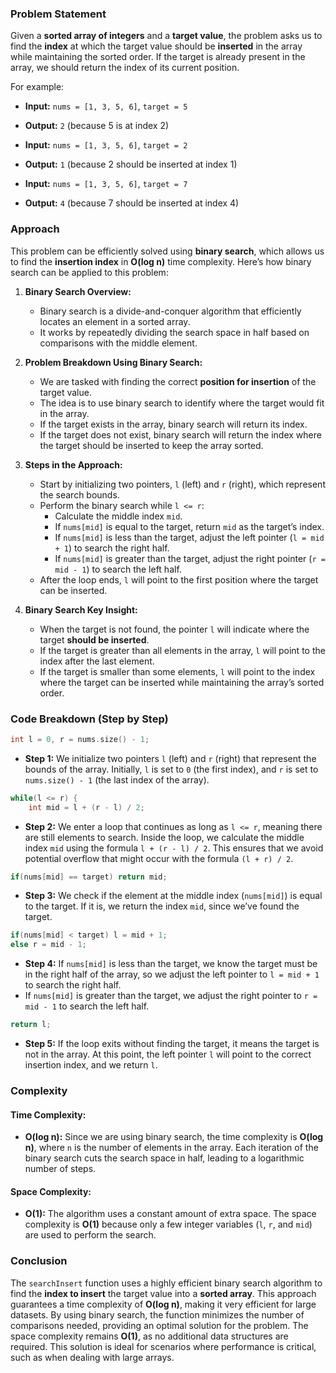 ### Problem Statement

Given a **sorted array of integers** and a **target value**, the problem asks us to find the **index** at which the target value should be **inserted** in the array while maintaining the sorted order. If the target is already present in the array, we should return the index of its current position.

For example:
- **Input:** `nums = [1, 3, 5, 6]`, `target = 5`
- **Output:** `2` (because 5 is at index 2)

- **Input:** `nums = [1, 3, 5, 6]`, `target = 2`
- **Output:** `1` (because 2 should be inserted at index 1)

- **Input:** `nums = [1, 3, 5, 6]`, `target = 7`
- **Output:** `4` (because 7 should be inserted at index 4)

### Approach

This problem can be efficiently solved using **binary search**, which allows us to find the **insertion index** in **O(log n)** time complexity. Here’s how binary search can be applied to this problem:

1. **Binary Search Overview:**
   - Binary search is a divide-and-conquer algorithm that efficiently locates an element in a sorted array.
   - It works by repeatedly dividing the search space in half based on comparisons with the middle element.

2. **Problem Breakdown Using Binary Search:**
   - We are tasked with finding the correct **position for insertion** of the target value.
   - The idea is to use binary search to identify where the target would fit in the array.
   - If the target exists in the array, binary search will return its index.
   - If the target does not exist, binary search will return the index where the target should be inserted to keep the array sorted.

3. **Steps in the Approach:**
   - Start by initializing two pointers, `l` (left) and `r` (right), which represent the search bounds.
   - Perform the binary search while `l <= r`:
     - Calculate the middle index `mid`.
     - If `nums[mid]` is equal to the target, return `mid` as the target’s index.
     - If `nums[mid]` is less than the target, adjust the left pointer (`l = mid + 1`) to search the right half.
     - If `nums[mid]` is greater than the target, adjust the right pointer (`r = mid - 1`) to search the left half.
   - After the loop ends, `l` will point to the first position where the target can be inserted.

4. **Binary Search Key Insight:**
   - When the target is not found, the pointer `l` will indicate where the target **should be inserted**.
   - If the target is greater than all elements in the array, `l` will point to the index after the last element.
   - If the target is smaller than some elements, `l` will point to the index where the target can be inserted while maintaining the array’s sorted order.

### Code Breakdown (Step by Step)

```cpp
int l = 0, r = nums.size() - 1;
```
- **Step 1:** We initialize two pointers `l` (left) and `r` (right) that represent the bounds of the array. Initially, `l` is set to `0` (the first index), and `r` is set to `nums.size() - 1` (the last index of the array).

```cpp
while(l <= r) {
    int mid = l + (r - l) / 2;
```
- **Step 2:** We enter a loop that continues as long as `l <= r`, meaning there are still elements to search. Inside the loop, we calculate the middle index `mid` using the formula `l + (r - l) / 2`. This ensures that we avoid potential overflow that might occur with the formula `(l + r) / 2`.

```cpp
if(nums[mid] == target) return mid;
```
- **Step 3:** We check if the element at the middle index (`nums[mid]`) is equal to the target. If it is, we return the index `mid`, since we’ve found the target.

```cpp
if(nums[mid] < target) l = mid + 1;
else r = mid - 1;
```
- **Step 4:** If `nums[mid]` is less than the target, we know the target must be in the right half of the array, so we adjust the left pointer to `l = mid + 1` to search the right half.
- If `nums[mid]` is greater than the target, we adjust the right pointer to `r = mid - 1` to search the left half.

```cpp
return l;
```
- **Step 5:** If the loop exits without finding the target, it means the target is not in the array. At this point, the left pointer `l` will point to the correct insertion index, and we return `l`.

### Complexity

#### Time Complexity:
- **O(log n):** Since we are using binary search, the time complexity is **O(log n)**, where `n` is the number of elements in the array. Each iteration of the binary search cuts the search space in half, leading to a logarithmic number of steps.

#### Space Complexity:
- **O(1):** The algorithm uses a constant amount of extra space. The space complexity is **O(1)** because only a few integer variables (`l`, `r`, and `mid`) are used to perform the search.

### Conclusion

The `searchInsert` function uses a highly efficient binary search algorithm to find the **index to insert** the target value into a **sorted array**. This approach guarantees a time complexity of **O(log n)**, making it very efficient for large datasets. By using binary search, the function minimizes the number of comparisons needed, providing an optimal solution for the problem. The space complexity remains **O(1)**, as no additional data structures are required. This solution is ideal for scenarios where performance is critical, such as when dealing with large arrays.